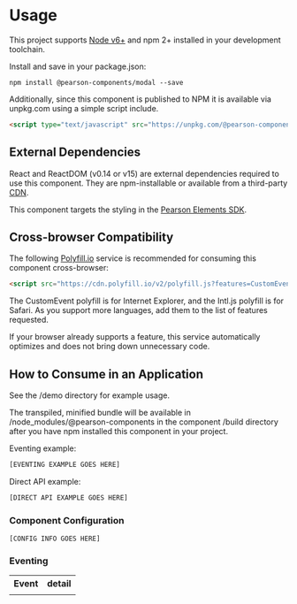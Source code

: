 # Usage

This project supports [Node v6+](https://nodejs.org) and npm 2+ installed in your development toolchain.

Install and save in your package.json:

    npm install @pearson-components/modal --save

Additionally, since this component is published to NPM it is available via unpkg.com using a simple script include.

```html
<script type="text/javascript" src="https://unpkg.com/@pearson-components/modal@1.1.1/build/dist.modal.js"></script>
```

## External Dependencies

React and ReactDOM (v0.14 or v15) are external dependencies required to use this component. They are npm-installable or
available from a third-party [CDN](https://cdnjs.com/libraries/react/).

This component targets the styling in the [Pearson Elements SDK](https://www.npmjs.com/package/pearson-elements).

## Cross-browser Compatibility

The following [Polyfill.io](https://cdn.polyfill.io/v2/docs/examples) service is recommended for consuming this
component cross-browser:

```html
<script src="https://cdn.polyfill.io/v2/polyfill.js?features=CustomEvent,Intl.~locale.en,Intl.~locale.fr"></script>
```

The CustomEvent polyfill is for Internet Explorer, and the Intl.js polyfill is for Safari. As you support more languages,
add them to the list of features requested.

If your browser already supports a feature, this service automatically optimizes and does not bring down unnecessary code.

## How to Consume in an Application

See the /demo directory for example usage.

The transpiled, minified bundle will be available in /node_modules/@pearson-components in the component
/build directory after you have npm installed this component in your project.

Eventing example:

```js
[EVENTING EXAMPLE GOES HERE]
```

Direct API example:

```js
[DIRECT API EXAMPLE GOES HERE]
```

### Component Configuration

    [CONFIG INFO GOES HERE]

### Eventing

<table>
    <tr>
        <th>Event</th><th>detail</th>
    </tr
    <tr>
        <td></td><td></td>
    </tr>
</table>
